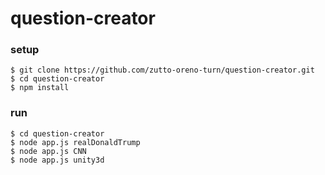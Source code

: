 # question-creator

### setup
```
$ git clone https://github.com/zutto-oreno-turn/question-creator.git
$ cd question-creator
$ npm install
```

### run
```
$ cd question-creator
$ node app.js realDonaldTrump
$ node app.js CNN
$ node app.js unity3d
```

